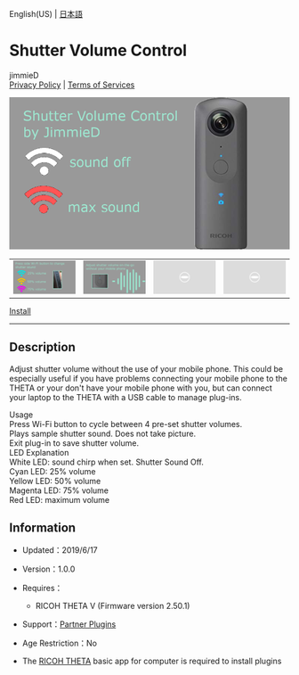 English(US) | [日本語](README.ja.md)

# Shutter Volume Control
jimmieD  
[Privacy Policy](../../README.md#privacy-policy) | [Terms of Services](../../README.md#terms-of-services)

<div align="center">
 <img src="1.png">

 <table>
  <tr>
   <td><img src="2.png"></td>
   <td><img src="3.png"></td>
   <td><img src="../../resources/common/img/noimg.png"></td>
   <td><img src="../../resources/common/img/noimg.png"></td>
  </tr>
 </table>
</div>

[Install](https://link.ricoh360.com/plugins/guide.theta360.shuttervolumecontrol/apk)

***

## Description
Adjust shutter volume without the use of your mobile phone. This could be especially useful if you have problems connecting your mobile phone to the THETA or your don't have your mobile phone with you, but can connect your laptop to the THETA with a USB cable to manage plug-ins.  
  
Usage  
Press Wi-Fi button to cycle between 4 pre-set shutter volumes.  
Plays sample shutter sound. Does not take picture.  
Exit plug-in to save shutter volume.  
LED Explanation  
White LED: sound chirp when set. Shutter Sound Off.  
Cyan LED: 25% volume  
Yellow LED: 50% volume  
Magenta LED: 75% volume  
Red LED: maximum volume  
  
  
## Information
  * Updated：2019/6/17
  * Version：1.0.0
  * Requires：
    * RICOH THETA V (Firmware version 2.50.1)
  * Support：[Partner Plugins](https://community.theta360.guide/t/james-donahowers-shutter-volume-plug-in/4495)
  * Age Restriction：No

* The [RICOH THETA](https://theta360.com/ja/about/application/pc.html#app-detail-01) basic app for computer is required to install plugins
